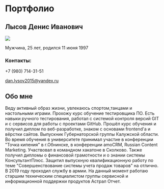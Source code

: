 # Портфолио

## Лысов Денис Иванович

![](../Portfolio/img/1.jpeg)

Мужчина, 25 лет, родился 11 июня 1997

### Контакты:

+7 (980) 714-31-51

dan.lysov2015@yandex.ru

## Обо мне

Веду активный образ жизни, увлекаюсь спортом,танцами и настольными играми.
Прохожу курс обучение тестировщика ПО. Есть навыки ручного тестирования, работал с системой контроля версий GIT и с сервисов для работы с проектами GitHub. Прошёл курс обучения и получил диплом по веб-разработке, знаком с основами frontend'a и вёрстки сайтов. 
Выпускник Губернаторской группы Калужской области. Во время обучения в университете принимал участие в конференции "Точка кипения" в г.Обнинске, в конференции amoCRM, Russian Content Marketing. Участвовал в командном хакатоне в Сколково.
Также получил дипломы о финансовой грамотности и о знании системы КонсультантПлюс. Защитил выпускную квалификационную работу по теме "Совершенствование системы учета продаж товаров" на отлично. В 2019 году проходил службу в армии. На данный момент работаю старшим техническим специалистом группы сервисной и информационной поддержки продуктов Астрал Отчет.